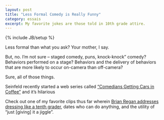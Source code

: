 ```yaml
---
layout: post
title: "Less Formal Comedy is Really Funny"
category: essais
excerpt: My favorite jokes are those told in 10th grade attire.
---
```

{% include JB/setup %}


Less formal than what you ask? Your mother, I say.

But, no. I’m not sure – staged comedy, puns, knock-knock” comedy? Behaviors performed on a stage? Behaviors and the delivery of behaviors that are more likely to occur on-camera than off-camera?

Sure, all of those things.

Seinfeld recently started a web series called [“Comedians Getting Cars in Coffee”](http://comediansincarsgettingcoffee.com/) and it’s hilarious

Check out one of my favorite clips thus far wherein [Brian Regan addresses dressing like a tenth grader](http://comediansincarsgettingcoffee.com/brian-regan-a-monkey-and-a-lava-lamp/), dates who can do anything, and the utility of “just [giving] it a jiggle”.


<a href="https://plus.google.com/+VincentBarr0?rel=author"></a>